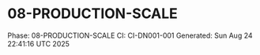 # 08-PRODUCTION-SCALE
Phase: 08-PRODUCTION-SCALE
CI: CI-DN001-001
Generated: Sun Aug 24 22:41:16 UTC 2025
